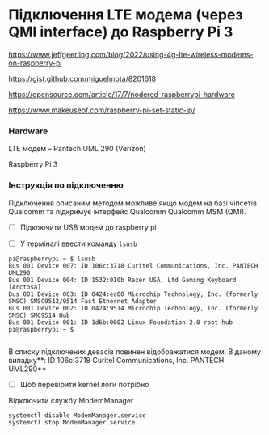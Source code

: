 # Підключення LTE модема (через  QMI interface) до Raspberry Pi 3 

https://www.jeffgeerling.com/blog/2022/using-4g-lte-wireless-modems-on-raspberry-pi

https://gist.github.com/miguelmota/8201618

https://opensource.com/article/17/7/nodered-raspberrypi-hardware

https://www.makeuseof.com/raspberry-pi-set-static-ip/

### Hardware

LTE модем – Pantech UML 290 (Verizon)

Raspberry Pi 3

### Інструкція по підключенню

Підключення описаним методом можливе якщо модем на базі чіпсетів Qualcomm та підкримує інтерфейс Qualcomm Qualcomm MSM (QMI).

- [ ] Підключити USB модем до raspberry pi 

- [ ] У терміналі ввести команду `lsusb`

```
pi@raspberrypi:~ $ lsusb
Bus 001 Device 007: ID 106c:3718 Curitel Communications, Inc. PANTECH UML290
Bus 001 Device 004: ID 1532:010b Razer USA, Ltd Gaming Keyboard [Arctosa]
Bus 001 Device 003: ID 0424:ec00 Microchip Technology, Inc. (formerly SMSC) SMSC9512/9514 Fast Ethernet Adapter
Bus 001 Device 002: ID 0424:9514 Microchip Technology, Inc. (formerly SMSC) SMC9514 Hub
Bus 001 Device 001: ID 1d6b:0002 Linux Foundation 2.0 root hub
pi@raspberrypi:~ $ 


```

В списку підключених девасів повинен відображатися модем. В даному випадку**: ID 106c:3718 Curitel Communications, Inc. PANTECH UML290**

- [ ] Щоб перевірити kernel логи потрібно 

Відключити службу ModemManager

```
systemctl disable ModemManager.service
systemctl stop ModemManager.service
```